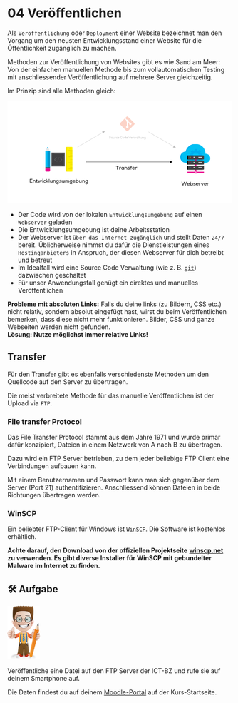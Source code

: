 # 04 Veröffentlichen

Als `Veröffentlichung` oder `Deployment` einer Website bezeichnet man den Vorgang um den neusten Entwicklungsstand einer Website für die Öffentlichkeit zugänglich zu machen.

Methoden zur Veröffentlichung von Websites gibt es wie Sand am Meer: Von der einfachen manuellen Methode bis zum vollautomatischen Testing mit anschliessender Veröffentlichung auf mehrere Server gleichzeitig.

Im Prinzip sind alle Methoden gleich:

![Deployment](../.gitbook/assets/schema.png)

* Der Code wird von der lokalen `Entwicklungsumgebung` auf einen `Webserver` geladen
* Die Entwicklungsumgebung ist deine Arbeitsstation
* Der Webserver ist `über das Internet zugänglich` und stellt Daten `24/7` bereit. Üblicherweise nimmst du dafür die Dienstleistungen eines `Hostinganbieters` in Anspruch, der diesen Webserver für dich betreibt und betreut
* Im Idealfall wird eine Source Code Verwaltung (wie z. B. [`git`](https://git-scm.com/)) dazwischen geschaltet
* Für unser Anwendungsfall genügt ein direktes und manuelles Veröffentlichen

**Probleme mit absoluten Links:** Falls du deine links (zu Bildern, CSS etc.) nicht relativ, sondern absolut eingefügt hast, wirst du beim Veröffentlichen bemerken, dass diese nicht mehr funktionieren. Bilder, CSS und ganze Webseiten werden nicht gefunden. \
**Lösung: Nutze möglichst immer relative Links!**&#x20;

## Transfer

Für den Transfer gibt es ebenfalls verschiedenste Methoden um den Quellcode auf den Server zu übertragen.

Die meist verbreitete Methode für das manuelle Veröffentlichen ist der Upload via `FTP`.

### File transfer Protocol

Das File Transfer Protocol stammt aus dem Jahre 1971 und wurde primär dafür konzipiert, Dateien in einem Netzwerk von A nach B zu übertragen.

Dazu wird ein FTP Server betrieben, zu dem jeder beliebige FTP Client eine Verbindungen aufbauen kann.

Mit einem Benutzernamen und Passwort kann man sich gegenüber dem Server (Port 21) authentifizieren. Anschliessend können Dateien in beide Richtungen übertragen werden.

### WinSCP

Ein beliebter FTP-Client für Windows ist [`WinSCP`](https://winscp.net/eng/download.php). Die Software ist kostenlos erhältlich.

**Achte darauf, den Download von der offiziellen Projektseite** [**winscp.net**](https://winscp.net/eng/download.php) **zu verwenden. Es gibt diverse Installer für WinSCP mit gebundelter Malware im Internet zu finden.**

## 🛠️ Aufgabe

![](../.gitbook/assets/ralph.png)

Veröffentliche eine Datei auf den FTP Server der ICT-BZ und rufe sie auf deinem Smartphone auf.

Die Daten findest du auf deinem [Moodle-Portal](https://kurse.ict-bz.ch/) auf der Kurs-Startseite.

